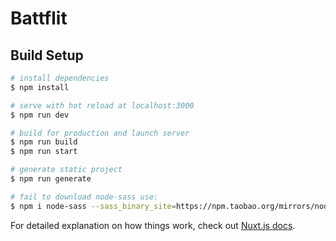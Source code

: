 # Battflit

## Build Setup

```bash
# install dependencies
$ npm install

# serve with hot reload at localhost:3000
$ npm run dev

# build for production and launch server
$ npm run build
$ npm run start

# generate static project
$ npm run generate

# fail to download node-sass use:
$ npm i node-sass --sass_binary_site=https://npm.taobao.org/mirrors/node-sass/
```

For detailed explanation on how things work, check out [Nuxt.js docs](https://nuxtjs.org).
